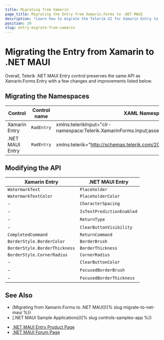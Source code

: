 ```yaml
---
title: Migrating from Xamarin
page_title: Migrating the Entry from Xamarin.Forms to .NET MAUI
description: "Learn how to migrate the Telerik UI for Xamarin Entry to the Telerik UI for .NET MAUI framework by updating the namespaces and the incompatible NuGet packages."
position: 20
slug: entry-migrate-from-xamarin
---
```


# Migrating the Entry from Xamarin to .NET MAUI

Overall, Telerik .NET MAUI Entry control preserves the same API as Xamarin.Forms Entry with a few changes and improvements listed below.

## Migrating the Namespaces

| Control | Control name | XAML Namespcace | C# Namespace|
| --------------- | --------------- | --------------- | --------------- |
| Xamarin Entry | `RadEntry` | xmlns:telerikInput="clr-namespace:Telerik.XamarinForms.Input;assembly=Telerik.XamarinForms.Input" | using Telerik.XamarinForms.Input; |
| .NET MAUI Entry | `RadEntry` | xmlns:telerik="http://schemas.telerik.com/2022/xaml/maui" | using Telerik.Maui.Controls; |

## Modifying the API

| Xamarin Entry | .NET MAUI Entry |
| ------------- | --------------- |
| `WatermarkText` | `Placeholder` |
| `WatermarkTextColor` | `PlaceholderColor` |
| - | `CharacterSpacing` |
| - | `IsTextPredictionEnabled` |
| - | `ReturnType` |
| - | `ClearButtonVisibility` |
| `CompletedCommand` | `ReturnCommand` |
| `BorderStyle.BorderColor` | `BorderBrush` |
| `BorderStyle.BorderThickness` | `BorderThickness` |
| `BorderStyle.CornerRadius` | `CornerRadius` |
| - | `ClearButtonColor` |
| - | `FocusedBorderBrush` |
| - | `FocusedBorderThickness` |

## See Also

* [Migrating from Xamarin.Forms to .NET MAUI]({% slug migrate-to-net-maui %})
* [.NET MAUI Sample Applications]({% slug controls-samples-app %})
- [.NET MAUI Entry Product Page](https://www.telerik.com/maui-ui/entry)
- [.NET MAUI Forum Page](https://www.telerik.com/forums/maui?tagId=1853)
